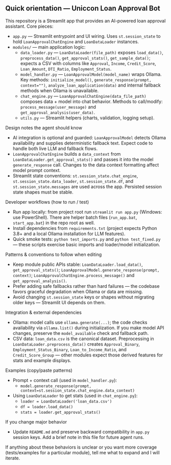## Quick orientation — Uniccon Loan Approval Bot

This repository is a Streamlit app that provides an AI-powered loan approval assistant. Core pieces:
- `app.py` — Streamlit entrypoint and UI wiring. Uses `st.session_state` to hold `LoanApprovalChatEngine` and `LoanDataLoader` instances.
- `modules/` — main application logic:
  - `data_loader.py` — `LoanDataLoader(file_path)` exposes `load_data()`, `preprocess_data()`, `get_approval_stats()`, `get_sample_data()`; expects a CSV with columns like `Approval`, `Income`, `Credit_Score`, `Loan_Amount`, `DTI_Ratio`, `Employment_Status`.
  - `model_handler.py` — `LoanApprovalModel(model_name)` wraps Ollama. Key methods: `initialize_model()`, `generate_response(prompt, context="")`, `analyze_loan_application(data)` and internal fallback methods when Ollama is unavailable.
  - `chat_engine.py` — `LoanApprovalChatEngine(data_file_path)` composes data + model into chat behavior. Methods to call/modify: `process_message(user_message)` and `get_approval_analysis(user_data)`.
  - `utils.py` — Streamlit helpers (charts, validation, logging setup).

Design notes the agent should know
- AI integration is optional and guarded: `LoanApprovalModel` detects Ollama availability and supplies deterministic fallback text. Expect code to handle both live LLM and fallback flows.
- `LoanApprovalChatEngine` builds a `data_context` from `LoanDataLoader.get_approval_stats()` and passes it into the model `generate_response` call. Changes to the data context formatting affect model prompt context.
- Streamlit state conventions: `st.session_state.chat_engine`, `st.session_state.data_loader`, `st.session_state.df`, and `st.session_state.messages` are used across the app. Persisted session state shapes must be stable.

Developer workflows (how to run / test)
- Run app locally: from project root run `streamlit run app.py` (Windows: use PowerShell). There are helper batch files (`run_app.bat`, `start_app.bat`) in the repo root as well.
- Install dependencies from `requirements.txt` (project expects Python 3.8+ and a local Ollama installation for LLM features).
- Quick smoke tests: `python test_imports.py` and `python test_fixed.py` — these scripts exercise basic imports and loader/model initialization.

Patterns & conventions to follow when editing
- Keep module public APIs stable: `LoanDataLoader.load_data()`, `get_approval_stats()`; `LoanApprovalModel.generate_response(prompt, context)`; `LoanApprovalChatEngine.process_message()` and `get_approval_analysis()`.
- Prefer adding safe fallbacks rather than hard failures — the codebase favors graceful degradation when Ollama or data are missing.
- Avoid changing `st.session_state` keys or shapes without migrating older keys — Streamlit UI depends on them.

Integration & external dependencies
- Ollama: model calls use `ollama.generate(...)`; the code checks availability via `ollama.list()` during initialization. If you make model API changes, preserve the `model_available` check and fallback path.
- CSV data: `loan_data.csv` is the canonical dataset. Preprocessing in `LoanDataLoader.preprocess_data()` creates `Approval_Binary`, `Employment_Status_Binary`, `Loan_to_Income_Ratio`, and `Credit_Score_Group` — other modules expect those derived features for stats and example displays.

Examples (copy/paste patterns)
- Prompt + context call (used in `model_handler.py`):
  - `model.generate_response(prompt, context=st.session_state.chat_engine.data_context)`
- Using `LoanDataLoader` to get stats (used in `chat_engine.py`):
  - `loader = LoanDataLoader('loan_data.csv')`
  - `df = loader.load_data()`
  - `stats = loader.get_approval_stats()`

If you change major behavior
- Update `README.md` and preserve backward compatibility in `app.py` session keys. Add a brief note in this file for future agent runs.

If anything about these behaviors is unclear or you want more coverage (tests/examples for a particular module), tell me what to expand and I will iterate.
